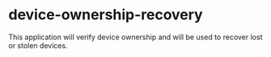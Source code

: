 # device-ownership-recovery
This application will verify device ownership and will be used to recover lost or stolen devices.
